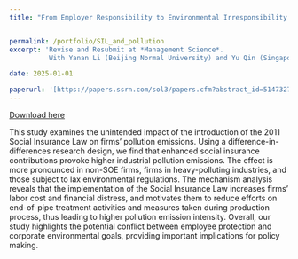 ```yaml
---
title: "From Employer Responsibility to Environmental Irresponsibility: Unintended Effects of Social Insurance Law on Pollution Emissions"


permalink: /portfolio/SIL_and_pollution
excerpt: 'Revise and Resubmit at *Management Science*.
          With Yanan Li (Beijing Normal University) and Yu Qin (Singapore National University)'

date: 2025-01-01

paperurl: '[https://papers.ssrn.com/sol3/papers.cfm?abstract_id=5147327]'
---
```

[Download here](https://papers.ssrn.com/sol3/papers.cfm?abstract_id=5147327)

This study examines the unintended impact of the introduction of the 2011 Social Insurance Law on firms’ pollution emissions. Using a difference-in-differences research design, we find that enhanced social insurance contributions provoke higher industrial pollution emissions. The effect is more pronounced in non-SOE firms, firms in heavy-polluting industries, and those subject to lax environmental regulations. The mechanism analysis reveals that the implementation of the Social Insurance Law increases firms’ labor cost and financial distress, and motivates them to reduce efforts on end-of-pipe treatment activities and measures taken during production process, thus leading to higher pollution emission intensity. Overall, our study highlights the potential conflict between employee protection and corporate environmental goals, providing important implications for policy making.
